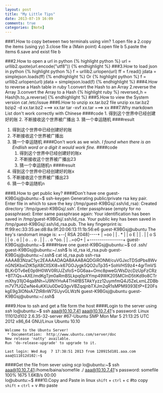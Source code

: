 ```yaml
---
layout: post
title: "My Little Tips"
date: 2013-07-19 16:09
comments: true
categories: [Note]
---
```

###1.How to copy between two terminals using vim?
1.open file a
2.copy the items (using yy)
3.close file a (Main point)
4.open file b
5.paste the items
6.save and exist file b

###2.How to open a url in python 
{% highlight python %}
url = urllib2.quote(url.encode("utf8"))
{% endhighlight %}
###3.How to load json in python 
{% highlight python %}
f = urllib2.urlopen(url)
ff = f.read()
jdata = simplejson.loads(ff)
{% endhighlight %}
Or
{% highlight python %}
f = urllib2.urlopen(url)
jdata = simplejson.load(f)
{% endhighlight %}
###4.How to reverse a Hash table in ruby
1.convert the Hash to an Array
2.reverse the Array 
3.convert the Array to a Hash 
{% highlight ruby %}
reversed_h = Hash[h.to_a.reverse]
{% endhighlight %}
###5.How to view the System version
	cat /etc/issue
###6.How to unzip xx.tar.bz2 file
	unzip xx.tar.bz2
	bzip2 -d xx.tar.bz2 ===> xx.tar
	tar -xvf  xx.tar ===> xx
###7.Why markdown List don't work correctly with Chinese
####code
	1. 得到这个世界中已经创建好的账
	2. 不断接收这个世界被广播出
	3. 猜一个幸运随机
####result
1. 得到这个世界中已经创建好的账
2. 不断接收这个世界被广播出
3. 猜一个幸运随机
####Don't work as we wish. _I found when there is an Endlish word or a digit it would work fine._
####code
	1. 得到这个世界中已经创建好的账x 
	2. 不断接收这个世界被广播出23
	3. 猜一个幸运随机n
####result
1. 得到这个世界中已经创建好的账x 
2. 不断接收这个世界被广播出23
3. 猜一个幸运随机n

###8.How to get public key?
####Don't have one
	guest-K9BGsj@ubuntu:~$ ssh-keygen 
	Generating public/private rsa key pair.
	Enter file in which to save the key (/tmp/guest-K9BGsj/.ssh/id_rsa): 
	Created directory '/tmp/guest-K9BGsj/.ssh'.
	Enter passphrase (empty for no passphrase): 
	Enter same passphrase again: 
	Your identification has been saved in /tmp/guest-K9BGsj/.ssh/id_rsa.
	Your public key has been saved in /tmp/guest-K9BGsj/.ssh/id_rsa.pub.
	The key fingerprint is:
	ff:99:ec:33:35:ae:d8:8a:9f:20:06:13:11:1b:56:e6 guest-K9BGsj@ubuntu
	The key's randomart image is:
	+--[ RSA 2048]----+
	|    =oo          |
	|   . *           |
	|    o E          |
	|     .           |
	|    o   S        |
	|     o   .    o  |
	|      o . .  o . |
	|     . . o *oo.  |
	|        ..=oO+   |
	+-----------------+
	guest-K9BGsj@ubuntu:~$ 
####Have one
	guest-K9BGsj@ubuntu:~$ cd .ssh/
	guest-K9BGsj@ubuntu:~/.ssh$ ls
	id_rsa  id_rsa.pub
	guest-K9BGsj@ubuntu:~/.ssh$ cat id_rsa.pub 
	ssh-rsa AAAAB3NzaC1yc2EAAAADAQABAAABAQDGiRONM/cuVGJxcTDSdPbs8WvnGNSKbxIZtK5pX8CIlSXl8+k67GOJygk5QO2uTp35+SohVHS9z4+4grTmVSBLKrDTv6eE0p9H0WV0RUJZsfoS+GG6aa+Omc8pweG/WsDzcDzUpFzCRz+BT7iQs+AXE/mdKgTjm0aRmBSLkpq0pXYmp49WK205MCInD5tiKd9o8CTrmXhy31IjO4qa8Nh+lJ9NYHvA4TH4fBSTAkYyzz12uymfmQ4J5ZeLxmLZDBbm7V7fJQZwNe4uKKUu0DeQ3gvVBZqqjnbTXJm2qR1sMPM9393EtP+E20FskgE9g3lONxA7ZtR8nW7SUyvGLWzN guest-K9BGsj@ubuntu
	guest-K9BGsj@ubuntu:~/.ssh$ 

###9.How to ssh and get a file form the host
####Login to the server using _ssh_
	lo@ubuntu:~$ ssh aaa@10.10.7.41
	aaa@10.10.7.41's password: 
	Linux 111012d102 2.6.35-32-server #67-Ubuntu SMP Mon Mar 5 21:13:25 UTC 2012 x86\_64 GNU/Linux
	Ubuntu 10.10
	
	Welcome to the Ubuntu Server!
	 * Documentation:  http://www.ubuntu.com/server/doc
	New release 'natty' available.
	Run 'do-release-upgrade' to upgrade to it.
	
	Last login: Wed Aug  7 17:38:51 2013 from 120915d101.aaa.com
	aaa@111012d102:~$ 
	
####Get the file from sever using _scp_
	lo@ubuntu:~$ ssh aaa@10.10.7.41:/home/baina/somefile ./
	aaa@10.10.7.41's password: 
	somefile		100% 1675     1.6KB/s   00:00    
	lo@ubuntu:~$ 
###10.Copy and Paste in linux
	`shift` + `ctrl` + c		#to copy
	`shift` + `ctrl` + v		#to paste

